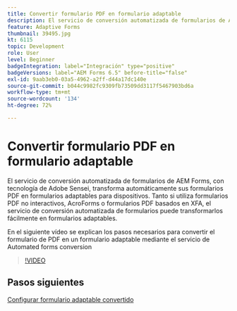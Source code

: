 ```yaml
---
title: Convertir formulario PDF en formulario adaptable
description: El servicio de conversión automatizada de formularios de AEM Forms, con tecnología de Adobe Sensei, transforma automáticamente sus formularios PDF en formularios adaptables para dispositivos. Tanto si utiliza formularios PDF no interactivos, AcroForms o formularios PDF basados en XFA, el servicio de conversión automatizada de formularios puede transformarlos fácilmente en formularios adaptables.
feature: Adaptive Forms
thumbnail: 39495.jpg
kt: 6115
topic: Development
role: User
level: Beginner
badgeIntegration: label="Integración" type="positive"
badgeVersions: label="AEM Forms 6.5" before-title="false"
exl-id: 9aab3eb0-03a5-4962-a2ff-d44a17dc140e
source-git-commit: b044c9982fc9309fb73509dd3117f5467903bd6a
workflow-type: tm+mt
source-wordcount: '134'
ht-degree: 72%

---
```


# Convertir formulario PDF en formulario adaptable

El servicio de conversión automatizada de formularios de AEM Forms, con tecnología de Adobe Sensei, transforma automáticamente sus formularios PDF en formularios adaptables para dispositivos. Tanto si utiliza formularios PDF no interactivos, AcroForms o formularios PDF basados en XFA, el servicio de conversión automatizada de formularios puede transformarlos fácilmente en formularios adaptables.

En el siguiente vídeo se explican los pasos necesarios para convertir el formulario de PDF en un formulario adaptable mediante el servicio de Automated forms conversion

>[!VIDEO](https://video.tv.adobe.com/v/39495?quality=12&learn=on)

## Pasos siguientes

[Configurar formulario adaptable convertido](./configure-converted-adaptive-form.md)